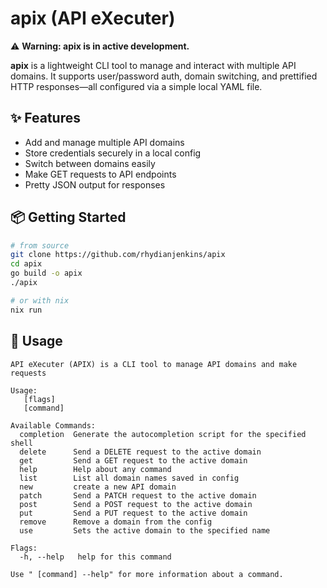 # apix (API eXecuter)

⚠️ **Warning: apix is in active development.**

**apix** is a lightweight CLI tool to manage and interact with multiple API domains. It supports user/password auth, domain switching, and prettified HTTP responses—all configured via a simple local YAML file.

## ✨ Features

- Add and manage multiple API domains
- Store credentials securely in a local config
- Switch between domains easily
- Make GET requests to API endpoints
- Pretty JSON output for responses

## 📦 Getting Started

```sh
# from source
git clone https://github.com/rhydianjenkins/apix
cd apix
go build -o apix
./apix

# or with nix
nix run
```

## 🚀 Usage

```
API eXecuter (APIX) is a CLI tool to manage API domains and make requests

Usage:
   [flags]
   [command]

Available Commands:
  completion  Generate the autocompletion script for the specified shell
  delete      Send a DELETE request to the active domain
  get         Send a GET request to the active domain
  help        Help about any command
  list        List all domain names saved in config
  new         create a new API domain
  patch       Send a PATCH request to the active domain
  post        Send a POST request to the active domain
  put         Send a PUT request to the active domain
  remove      Remove a domain from the config
  use         Sets the active domain to the specified name

Flags:
  -h, --help   help for this command

Use " [command] --help" for more information about a command.
```
